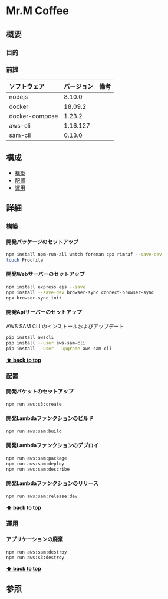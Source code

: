 # Mr.M Coffee 

## 概要

### 目的

### 前提

| ソフトウェア   | バージョン | 備考 |
| :------------- | :--------- | :--- |
| nodejs         | 8.10.0      |      |
| docker         | 18.09.2     |      |
| docker-compose | 1.23.2      |      |
| aws-cli        | 1.16.127    |      |
| sam-cli        | 0.13.0    |      |

## 構成

- [構築](#構築)
- [配置](#配置)
- [運用](#運用)

## 詳細

### 構築

#### 開発パッケージのセットアップ

```bash
npm install npm-run-all watch foreman cpx rimraf --save-dev
touch Procfile
```

#### 開発Webサーバーのセットアップ

```bash
npm install express ejs --save
npm install --save-dev browser-sync connect-browser-sync
npx browser-sync init
```

#### 開発Apiサーバーのセットアップ
 
AWS SAM CLI のインストールおよびアップデート
 
 ```bash
 pip install awscli
 pip install --user aws-sam-cli
 pip install --user --upgrade aws-sam-cli
 ```
 
**[⬆ back to top](#構成)**

### 配置

#### 開発バケットのセットアップ

```bash
npm run aws:s3:create
```

#### 開発Lambdaファンクションのビルド

```bash
npm run aws:sam:build
```

#### 開発Lambdaファンクションのデプロイ

```bash
npm run aws:sam:package
npm run aws:sam:deploy
npm run aws:sam:describe
```

#### 開発Lambdaファンクションのリリース

```bash
npm run aws:sam:release:dev
```

**[⬆ back to top](#構成)**

### 運用

#### アプリケーションの廃棄

```bash
npm run aws:sam:destroy
npm run aws:s3:destroy
```

**[⬆ back to top](#構成)**

## 参照